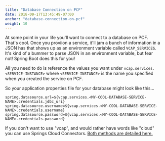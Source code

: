 ```yaml
---
title: "Database Connection on PCF"
date: 2018-09-17T13:45:49-07:00
anchor: "database-connection-on-pcf"
weight: 10
---
```


At some point in your life you'll want to connect to a database on PCF. That's cool. 
Once you proviion a service, it'll jam a bunch of information in a JSON has that shows up as an environment variable called `VCAP_SERVICES`.
It's kind of a bummer to parse JSON in an environment variable, but fear not! Spring Boot does this for you!

All you need to do is reference the values you want under `vcap.services.<SERVICE-INSTANCE>` where `<SERVICE-INSTANCE>` is the 
name you specified when you created the service on PCF. 

So your application properties file for your database might look like this...
```
spring.datasource.url=${vcap.services.<MY-COOL-DATABASE-SERVICE-NAME>.credentials.jdbc_uri}
spring.datasource.username=${vcap.services.<MY-COOL-DATABASE-SERVICE-NAME>.credentials.username}
spring.datasource.password=${vcap.services.<MY-COOL-DATABASE-SERVICE-NAME>.credentials.password}
```

If you don't want to use "vcap", and would rather have words like "cloud" you can use Springs Cloud Connectors. [Both methods are detailed here.](https://spring.io/blog/2015/04/27/binding-to-data-services-with-spring-boot-in-cloud-foundry)
